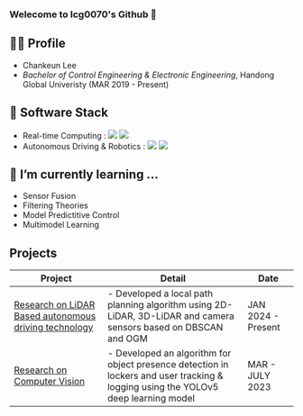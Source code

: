 ### Welecome to lcg0070's Github 👋 

## 🐻‍❄️ Profile

- Chankeun Lee
- *Bachelor of Control Engineering & Electronic Engineering*, Handong Global Univeristy (MAR 2019 - Present)


## :snail: Software Stack

- Real-time Computing : <a><img src="https://img.shields.io/badge/C++-00599C?style=flat-square&logo=C%2B%2B&logoColor=white"/> <img src="https://img.shields.io/badge/C-00599C?style=flat-square&logo=C%2B%2B&logoColor=white"/></a>
- Autonomous Driving & Robotics : <a><img src="https://img.shields.io/badge/Python-3776AB?style=flat-square&logo=Python&logoColor=white"/> <img src="https://img.shields.io/badge/C++-00599C?style=flat-square&logo=C%2B%2B&logoColor=white"/></a>

## 🌱 I’m currently learning ...

- Sensor Fusion
- Filtering Theories
- Model Predictitive Control
- Multimodel Learning

## Projects
Project | Detail | Date |
--- | --- | --- |
[Research on LiDAR Based autonomous driving technology](https://github.com/lcg0070/Autonomous_Driving_HADA) | - Developed a local path planning algorithm using 2D-LiDAR, 3D-LiDAR and camera sensors based on DBSCAN and OGM | JAN 2024 - Present |
[Research on Computer Vision](https://github.com/skqhfla/CONNSIX) | - Developed an algorithm for object presence detection in lockers and user tracking & logging using the YOLOv5 deep learning model | MAR - JULY 2023



<!--
## :trophy: Awards
Award | Contest | Date | 
--- | --- | --- |
[_2nd Place_](/Award%20Certificate/Award%20Certificate.pdf) | Problem Solving Studio Programming Contest | DEC, 2023 |
[_Bronze award_](/Award%20Certificate/2023%20한동%20SW%20페스티벌_장려상.pdf) | SW Festival Programming Contest | NOV, 2023 |
[_Bronze award_](/Award%20Certificate/Award%20Certificate.pdf) | ACM-ICPC Seoul Regional | OCT, 2023 |
-->

